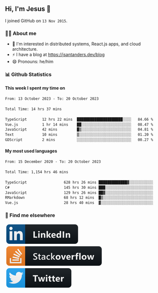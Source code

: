 ## Hi, I'm Jesus 👋

I joined GitHub on `13 Nov 2015`.

<!-- Talking about you -->

### 👨‍💻 About me

- 👦 I'm interested in distributed systems, React.js apps, and cloud architecture.
- ⚡️ I have a blog at <https://jsantanders.dev/blog>
- 😄 Pronouns: he/him

### 📊 Github Statistics

#### This week I spent my time on

<!--START_SECTION:weekly-->

```txt
From: 13 October 2023 - To: 20 October 2023

Total Time: 14 hrs 37 mins

TypeScript       12 hrs 22 mins  █████████████████████░░░░   84.66 %
Vue.js           1 hr 14 mins    ██░░░░░░░░░░░░░░░░░░░░░░░   08.47 %
JavaScript       42 mins         █▒░░░░░░░░░░░░░░░░░░░░░░░   04.81 %
Text             10 mins         ▒░░░░░░░░░░░░░░░░░░░░░░░░   01.20 %
GDScript         2 mins          ░░░░░░░░░░░░░░░░░░░░░░░░░   00.27 %
```

<!--END_SECTION:weekly-->

#### My most used languages

<!--START_SECTION:alltime-->

```txt
From: 15 December 2020 - To: 20 October 2023

Total Time: 1,154 hrs 46 mins

TypeScript                 628 hrs 26 mins █████████████▓░░░░░░░░░░░   54.42 %
C#                         145 hrs 30 mins ███░░░░░░░░░░░░░░░░░░░░░░   12.60 %
JavaScript                 129 hrs 26 mins ██▓░░░░░░░░░░░░░░░░░░░░░░   11.21 %
RMarkdown                  68 hrs 12 mins  █▒░░░░░░░░░░░░░░░░░░░░░░░   05.91 %
Vue.js                     28 hrs 40 mins  ▓░░░░░░░░░░░░░░░░░░░░░░░░   02.48 %
```

<!--END_SECTION:alltime-->

### 📢 Find me elsewhere

<p>
  <a target="_blank" href="https://linkedin.com/in/jsantanders">
    <img src="https://github.com/jsantanders/jsantanders/blob/master/img/linkedin.svg" alt="LinkedIn" style="vertical-align:top; margin:4px">
  </a>
  
  <a target="_blank" href="https://stackoverflow.com/users/7318331/jesus-santander">
    <img src="https://github.com/jsantanders/jsantanders/blob/master/img/stackoverflow.svg" alt="StackOverflow" style="vertical-align:top; margin:4px">
  </a>
  
  <a target="_blank" href="http://twitter.com/jsantanders">
    <img src="https://github.com/jsantanders/jsantanders/blob/master/img/twitter.svg" alt="Twitter" style="vertical-align:top; margin:4px">
  </a>
</p>
